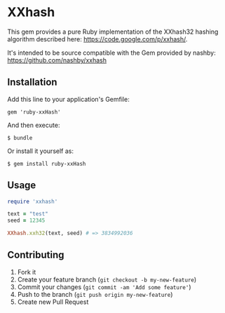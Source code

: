 # XXhash

This gem provides a pure Ruby implementation of the XXhash32 hashing algorithm described here: https://code.google.com/p/xxhash/.

It's intended to be source compatible with the Gem provided by nashby: https://github.com/nashby/xxhash

## Installation

Add this line to your application's Gemfile:

    gem 'ruby-xxHash'

And then execute:

    $ bundle

Or install it yourself as:

    $ gem install ruby-xxHash

## Usage

```ruby
require 'xxhash'

text = "test"
seed = 12345

XXhash.xxh32(text, seed) # => 3834992036
```

## Contributing

1. Fork it
2. Create your feature branch (`git checkout -b my-new-feature`)
3. Commit your changes (`git commit -am 'Add some feature'`)
4. Push to the branch (`git push origin my-new-feature`)
5. Create new Pull Request
